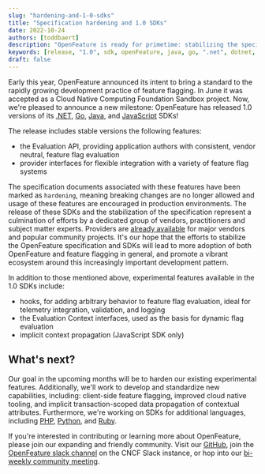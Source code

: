 ```yaml
---
slug: "hardening-and-1-0-sdks"
title: "Specification hardening and 1.0 SDKs"
date: 2022-10-24
authors: [toddbaert]
description: "OpenFeature is ready for primetime: stabilizing the specification and 1.0 SDK releases"
keywords: [release, "1.0", sdk, openFeature, java, go, ".net", dotnet, js, javascript, specification, spec]
draft: false
---
```


Early this year, OpenFeature announced its intent to bring a standard to the rapidly growing development practice of feature flagging.
In June it was accepted as a Cloud Native Computing Foundation Sandbox project.
Now, we're pleased to announce a new milestone: OpenFeature has released 1.0 versions of its [.NET](https://github.com/open-feature/dotnet-sdk), [Go](https://github.com/open-feature/go-sdk), [Java](https://github.com/open-feature/java-sdk), and [JavaScript](https://github.com/open-feature/js-sdk) SDKs!

The release includes stable versions the following features:

- the Evaluation API, providing application authors with consistent, vendor neutral, feature flag evaluation
- provider interfaces for flexible integration with a variety of feature flag systems

The specification documents associated with these features have been marked as `hardening`, meaning breaking changes are no longer allowed and usage of these features are encouraged in production environments.
The release of these SDKs and the stabilization of the specification represent a culmination of efforts by a dedicated group of vendors, practitioners and subject matter experts.
Providers are [already available](https://docs.openfeature.dev/docs/reference/technologies/) for major vendors and popular community projects.
It's our hope that the efforts to stabilize the OpenFeature specification and SDKs will lead to more adoption of both OpenFeature and feature flagging in general, and promote a vibrant ecosystem around this increasingly important development pattern.

In addition to those mentioned above, experimental features available in the 1.0 SDKs include:

- hooks, for adding arbitrary behavior to feature flag evaluation, ideal for telemetry integration, validation, and logging
- the Evaluation Context interfaces, used as the basis for dynamic flag evaluation
- implicit context propagation (JavaScript SDK only)

## What's next?

Our goal in the upcoming months will be to harden our existing experimental features. Additionally, we'll work to develop and standardize new capabilities, including: client-side feature flagging, improved cloud native tooling, and implicit transaction-scoped data propagation of contextual attributes.
Furthermore, we're working on SDKs for additional languages, including [PHP](https://github.com/open-feature/php-sdk), [Python](https://github.com/open-feature/python-sdk), and [Ruby](https://github.com/open-feature/ruby-sdk).

If you're interested in contributing or learning more about OpenFeature, please join our expanding and friendly community. Visit our [GitHub](https://github.com/open-feature), join the [OpenFeature slack channel](https://cloud-native.slack.com/archives/C0344AANLA1) on the CNCF Slack instance, or hop into our [bi-weekly community meeting](https://github.com/open-feature/community#meetings-and-events).
